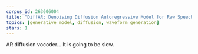 ```yaml
---
corpus_id: 263606004
title: "DiffAR: Denoising Diffusion Autoregressive Model for Raw Speech Waveform Generation"
topics: [generative model, diffusion, waveform generation]
stars: 1
---
```


AR diffusion vocoder... It is going to be slow.
